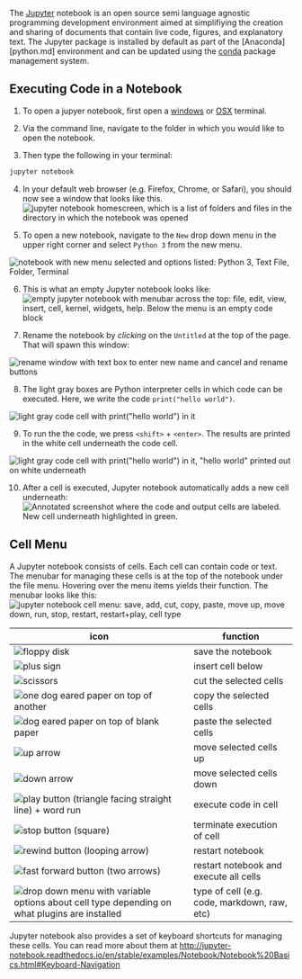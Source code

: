 The [Jupyter](http://jupyter.org/) notebook is an open source semi language agnostic programming development environment aimed at simplifiying the creation and sharing of documents that contain live code, figures, and explanatory text. The Jupyter package is installed by default as part of the [Anaconda][python.md] environment and can be updated using the [conda](conda.md) package management system. 

## Executing Code in a Notebook
1. To open a jupyer notebook, first open a [windows](windows_terminal.md) or [OSX](osx_terminal.md) terminal. 

2. Via the command line, navigate to the folder in which  you would like to open the notebook. 

3. Then type the following in your terminal:
```bash
jupyter notebook
```

4. In your default web browser (e.g. Firefox, Chrome, or Safari), you should now see a window that looks like this.
![jupyter notebook homescreen, which is a list of folders and files in the directory in which the notebook was opened](../images/osx/jupyter/notebook01.png)

5. To open a new notebook, navigate to the `New` drop down menu in the upper right corner and select `Python 3` from the new menu. 

![notebook with new menu selected and options listed: Python 3, Text File, Folder, Terminal ](../images/osx/jupyter/notebook02.png)

6. This is what an empty Jupyter notebook looks like: 
![empty jupyter notebook with menubar across the top: file, edit, view, insert, cell, kernel, widgets, help. Below the menu is an empty code block](../images/osx/jupyter/notebook03.png)

7. Rename the notebook by *clicking* on the `Untitled` at the top of the page. That will spawn this window:

![rename window with text box to enter new name and cancel and rename buttons](../images/osx/jupyter/notebook04.png)

8. The light gray boxes are Python interpreter cells in which code can be executed. Here, we write the code `print("hello world")`. 

![light gray code cell with print("hello world") in it](../images/osx/jupyter/notebook05.png)

9. To run the the code, we press `<shift>` + `<enter>`. The results are printed in the white cell underneath the code cell.

![light gray code cell with print("hello world") in it, "hello world" printed out on white underneath](../images/osx/jupyter/notebook06.png)

10. After a cell is executed, Jupyter notebook automatically adds a new cell underneath:
![Annotated screenshot where the code and output cells are labeled. New cell underneath highlighted in green.](../images/osx/jupyter/notebook07.png)

## Cell Menu

A Jupyter notebook consists of cells. Each cell can contain code or text. The menubar for managing these cells is at the top of the notebook under the file menu. Hovering over the menu items yields their function. The menubar looks like this:
![jupyter notebook cell menu: save, add, cut, copy, paste, move up, move down, run, stop, restart, restart+play, cell type](../images/osx/jupyter/cells/cell_menu.png)

icon | function
---- | --------
![floppy disk](../images/osx/jupyter/cells/cell_s.png) | save the notebook
![plus sign](../images/osx/jupyter/cells/cell_a.png) | insert cell below
![scissors](../images/osx/jupyter/cells/cell_d.png) | cut the selected cells
![one dog eared paper on top of another ](../images/osx/jupyter/cells/cell_c.png) | copy the selected cells
![dog eared paper on top of blank paper](../images/osx/jupyter/cells/cell_p.png) | paste the selected cells
![up arrow](../images/osx/jupyter/cells/cell_up.png )| move selected cells up
![down arrow](../images/osx/jupyter/cells/cell_down.png) | move selected cells down
![play button (triangle facing straight line) + word `run`](../images/osx/jupyter/cells/cell_run.png) | execute code in cell
![stop button (square)](../images/osx/jupyter/cells/cell_stop.png) | terminate execution of cell
![rewind button (looping arrow)](../images/osx/jupyter/cells/kernel_restart.png) | restart notebook
![fast forward button (two arrows)](../images/osx/jupyter/cells/kernel_restart_run.png) | restart notebook and execute all cells
![drop down menu with variable options about cell type depending on what plugins are installed](../images/osx/jupyter/cells/cell_type.png) | type of cell (e.g. code, markdown, raw, etc)

Jupyter notebook also provides a set of keyboard shortcuts for managing these cells. You can read more about them at http://jupyter-notebook.readthedocs.io/en/stable/examples/Notebook/Notebook%20Basics.html#Keyboard-Navigation
